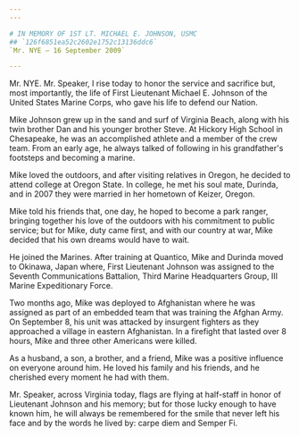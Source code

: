 ```yaml
---
---

# IN MEMORY OF 1ST LT. MICHAEL E. JOHNSON, USMC
## `126f6851ea52c2602e1752c13136ddc6`
`Mr. NYE — 16 September 2009`

---
```



Mr. NYE. Mr. Speaker, I rise today to honor the service and sacrifice 
but, most importantly, the life of First Lieutenant Michael E. Johnson 
of the United States Marine Corps, who gave his life to defend our 
Nation.

Mike Johnson grew up in the sand and surf of Virginia Beach, along 
with his twin brother Dan and his younger brother Steve. At Hickory 
High School in Chesapeake, he was an accomplished athlete and a member 
of the crew team. From an early age, he always talked of following in 
his grandfather's footsteps and becoming a marine.

Mike loved the outdoors, and after visiting relatives in Oregon, he 
decided to attend college at Oregon State. In college, he met his soul 
mate, Durinda, and in 2007 they were married in her hometown of Keizer, 
Oregon.

Mike told his friends that, one day, he hoped to become a park 
ranger, bringing together his love of the outdoors with his commitment 
to public service; but for Mike, duty came first, and with our country 
at war, Mike decided that his own dreams would have to wait.

He joined the Marines. After training at Quantico, Mike and Durinda 
moved to Okinawa, Japan where, First Lieutenant Johnson was assigned to 
the Seventh Communications Battalion, Third Marine Headquarters Group, 
III Marine Expeditionary Force.

Two months ago, Mike was deployed to Afghanistan where he was 
assigned as part of an embedded team that was training the Afghan Army. 
On September 8, his unit was attacked by insurgent fighters as they 
approached a village in eastern Afghanistan. In a firefight that lasted 
over 8 hours, Mike and three other Americans were killed.

As a husband, a son, a brother, and a friend, Mike was a positive 
influence on everyone around him. He loved his family and his friends, 
and he cherished every moment he had with them.

Mr. Speaker, across Virginia today, flags are flying at half-staff in 
honor of Lieutenant Johnson and his memory; but for those lucky enough 
to have known him, he will always be remembered for the smile that 
never left his face and by the words he lived by: carpe diem and Semper 
Fi.
